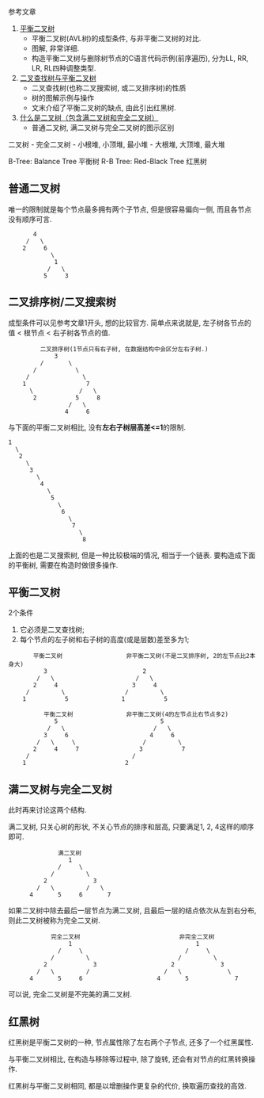 参考文章

1. [平衡二叉树](https://blog.csdn.net/isunbin/article/details/81707606)
    - 平衡二叉树(AVL树)的成型条件, 与非平衡二叉树的对比.
    - 图解, 非常详细.
    - 构造平衡二叉树与删除树节点的C语言代码示例(前序遍历), 分为LL, RR, LR, RL四种调整类型.
2. [二叉查找树与平衡二叉树](https://blog.csdn.net/qq_25940921/article/details/82183093)
    - 二叉查找树(也称二叉搜索树, 或二叉排序树)的性质
    - 树的图解示例与操作
    - 文末介绍了平衡二叉树的缺点, 由此引出红黑树.
3. [什么是二叉树（包含满二叉树和完全二叉树）](http://c.biancheng.net/view/3384.html)
    - 普通二叉树, 满二叉树与完全二叉树的图示区别


二叉树
    - 完全二叉树
        - 小根堆, 小顶堆, 最小堆
        - 大根堆, 大顶堆, 最大堆

B-Tree: Balance Tree 平衡树
R-B Tree: Red-Black Tree 红黑树

## 普通二叉树

唯一的限制就是每个节点最多拥有两个子节点, 但是很容易偏向一侧, 而且各节点没有顺序可言.

```
       4
     /   \
    2     6 
            \
             1
           /   \
          5     3
```

## 二叉排序树/二叉搜索树

成型条件可以见参考文章1开头, 想的比较官方. 简单点来说就是, 左子树各节点的值 < 根节点 < 右子树各节点的值.

```
         二叉排序树(1节点只有右子树, 在数据结构中会区分左右子树.)
             3 
         /       \   
       /           \
     /               \
    1                 7 
      \             /   \
       2           5     8
                 /   \
                4     6
```

与下面的平衡二叉树相比, 没有**左右子树层高差<=1**的限制.

```
1
  \
   2
     \
      3
        \
         4
           \
            5
              \
               6
                 \
                  7
                    \
                     8
```

上面的也是二叉搜索树, 但是一种比较极端的情况, 相当于一个链表. 要构造成下面的平衡树, 需要在构造时做很多操作.

## 平衡二叉树 

2个条件

1. 它必须是二叉查找树;
2. 每个节点的左子树和右子树的高度(或是层数)差至多为1;

```
       平衡二叉树                  非平衡二叉树(不是二叉排序树, 2的左节点比2本身大)
          3                           2
        /   \                       /   \
       2     4                     3     4 
     /         \                 /         \
    1           5               1           5 
```

```
          平衡二叉树               非平衡二叉树(4的左节点比右节点多2)
             5                             5 
           /   \                         /   \
          3     6                       4     6 
        /   \     \                   /         \
       2     4     7                 3           7 
     /                             /                   
    1                            2                     
```

## 满二叉树与完全二叉树

此时再来讨论这两个结构.

满二叉树, 只关心树的形状, 不关心节点的排序和层高, 只要满足1, 2, 4这样的顺序即可.

```
              满二叉树
                 1  
              /     \
            /         \
          2             3
        /   \         /   \
      4       5     6       7
```

如果二叉树中除去最后一层节点为满二叉树, 且最后一层的结点依次从左到右分布, 则此二叉树被称为完全二叉树.

```
            完全二叉树                            非完全二叉树     
                 1                                   1         
              /     \                             /     \       
            /         \                         /         \     
          2             3                     2             3  
        /   \         /                     /   \             \
      4       5     6                     4       5             7  
```

可以说, 完全二叉树是不完美的满二叉树.

## 红黑树

红黑树是平衡二叉树的一种, 节点属性除了左右两个子节点, 还多了一个红黑属性.

与平衡二叉树相比, 在构造与移除等过程中, 除了旋转, 还会有对节点的红黑转换操作.

红黑树与平衡二叉树相同, 都是以增删操作更复杂的代价, 换取遍历查找的高效.
